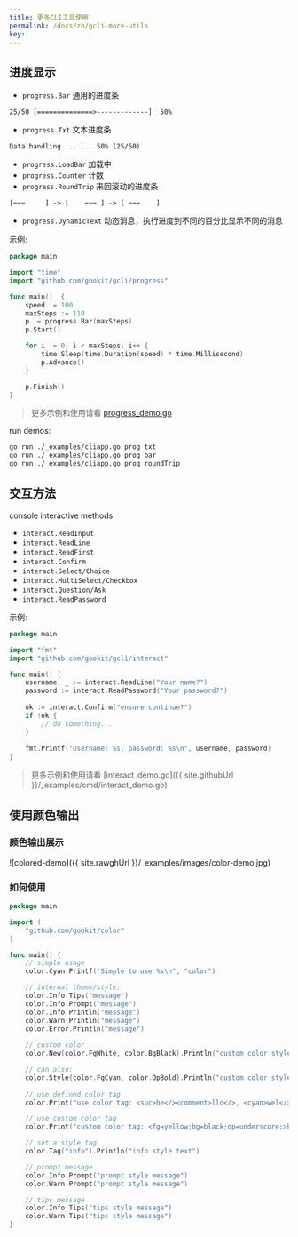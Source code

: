 ```yaml
---
title: 更多CLI工具使用
permalink: /docs/zh/gcli-more-utils
key:
---
```


## 进度显示
 
- `progress.Bar` 通用的进度条

```text
25/50 [==============>-------------]  50%
```

- `progress.Txt` 文本进度条

```text
Data handling ... ... 50% (25/50)
```

- `progress.LoadBar` 加载中
- `progress.Counter` 计数
- `progress.RoundTrip` 来回滚动的进度条 

```text
[===     ] -> [    === ] -> [ ===    ]
```

- `progress.DynamicText` 动态消息，执行进度到不同的百分比显示不同的消息

示例:

```go
package main

import "time"
import "github.com/gookit/gcli/progress"

func main()  {
    speed := 100
    maxSteps := 110
    p := progress.Bar(maxSteps)
    p.Start()

    for i := 0; i < maxSteps; i++ {
        time.Sleep(time.Duration(speed) * time.Millisecond)
        p.Advance()
    }

    p.Finish()
}
```

> 更多示例和使用请看 [progress_demo.go](_examples/cmd/progress_demo.go)

run demos:

```bash
go run ./_examples/cliapp.go prog txt
go run ./_examples/cliapp.go prog bar
go run ./_examples/cliapp.go prog roundTrip
```

## 交互方法
   
console interactive methods

- `interact.ReadInput`
- `interact.ReadLine`
- `interact.ReadFirst`
- `interact.Confirm`
- `interact.Select/Choice`
- `interact.MultiSelect/Checkbox`
- `interact.Question/Ask`
- `interact.ReadPassword`

示例:

```go
package main

import "fmt"
import "github.com/gookit/gcli/interact"

func main() {
    username, _ := interact.ReadLine("Your name?")
    password := interact.ReadPassword("Your password?")
    
    ok := interact.Confirm("ensure continue?")
    if !ok {
        // do something...
    }
    
    fmt.Printf("username: %s, password: %s\n", username, password)
}
```

> 更多示例和使用请看 [interact_demo.go]({{ site.githubUrl }}/_examples/cmd/interact_demo.go)

## 使用颜色输出

### 颜色输出展示

![colored-demo]({{ site.rawghUrl }}/_examples/images/color-demo.jpg)

### 如何使用

```go
package main

import (
    "github.com/gookit/color"
)

func main() {
    // simple usage
    color.Cyan.Printf("Simple to use %s\n", "color")

    // internal theme/style:
    color.Info.Tips("message")
    color.Info.Prompt("message")
    color.Info.Println("message")
    color.Warn.Println("message")
    color.Error.Println("message")
    
    // custom color
    color.New(color.FgWhite, color.BgBlack).Println("custom color style")

    // can also:
    color.Style{color.FgCyan, color.OpBold}.Println("custom color style")
    
    // use defined color tag
    color.Print("use color tag: <suc>he</><comment>llo</>, <cyan>wel</><red>come</>\n")

    // use custom color tag
    color.Print("custom color tag: <fg=yellow;bg=black;op=underscore;>hello, welcome</>\n")

    // set a style tag
    color.Tag("info").Println("info style text")

    // prompt message
    color.Info.Prompt("prompt style message")
    color.Warn.Prompt("prompt style message")

    // tips message
    color.Info.Tips("tips style message")
    color.Warn.Tips("tips style message")
}
```
